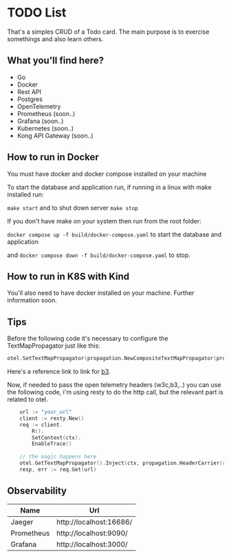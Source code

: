 # TODO List

That's a simples CRUD of a Todo card. The main purpose is to exercise somethings and also learn others.

## What you'll find here?
* Go 
* Docker
* Rest API
* Postgres
* OpenTelemetry
* Prometheus (soon..)
* Grafana (soon..)
* Kubernetes (soon..)
* Kong API Gateway (soon..)

## How to run in Docker

You must have docker and docker compose installed on your machine

To start the database and application run, if running in a linux with make installed run:

`make start` and to shut down server `make stop`

If you don't have make on your system then run from the root folder:

`docker compose up -f build/docker-compose.yaml` to start the database and application

and `docker compose down -f build/docker-compose.yaml` to stop.

## How to run in K8S with Kind

You'll also need to have docker installed on your machine.
Further information soon. 

## Tips

Before the following code it's necessary to configure the TextMapPropagator just like this:
```go
otel.SetTextMapPropagator(propagation.NewCompositeTextMapPropagator(propagation.TraceContext{}, propagation.Baggage{}))
```

Here's a reference link to link for [b3](https://opentelemetry.io/docs/instrumentation/go/manual/#propagators-and-context).

Now, if needed to pass the open telemetry headers (w3c,b3,..) you can use the following code, i'm using
resty to do the http call, but the relevant part is related to otel.


```go
    url := "your_url"
    client := resty.New()
	req := client.
		R().
		SetContext(ctx).
		EnableTrace()
	
	// the magic happens here
	otel.GetTextMapPropagator().Inject(ctx, propagation.HeaderCarrier(req.Header))
	resp, err := req.Get(url)

```

## Observability

| Name       | Url                     |
|------------|-------------------------|
| Jaeger     | http://localhost:16686/ |
| Prometheus | http://localhost:9090/  |
| Grafana    | http://localhost:3000/  |


